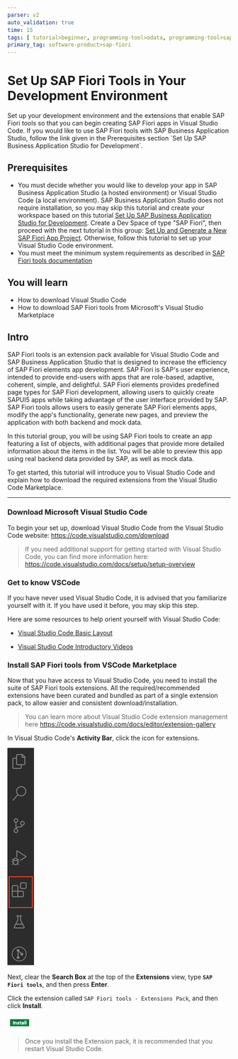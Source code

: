 ```yaml
---
parser: v2
auto_validation: true
time: 15
tags: [ tutorial>beginner, programming-tool>odata, programming-tool>sapui5, topic>user-interface, software-product>sap-fiori, software-product>sap-business-application-studio, software-product>sap-fiori-tools]
primary_tag: software-product>sap-fiori
---
```


# Set Up SAP Fiori Tools in Your Development Environment
<!-- description --> Set up your development environment and the extensions that enable SAP Fiori tools so that you can begin creating SAP Fiori apps in Visual Studio Code. If you would like to use SAP Fiori tools with SAP Business Application Studio, follow the link given in the Prerequisites section `Set Up SAP Business Application Studio for Development`.

## Prerequisites
- You must decide whether you would like to develop your app in SAP Business Application Studio (a hosted environment) or Visual Studio Code (a local environment). SAP Business Application Studio does not require installation, so you may skip this tutorial and create your workspace based on this tutorial [Set Up SAP Business Application Studio for Development](appstudio-onboarding). Create a Dev Space of type "SAP Fiori",  then proceed with the next tutorial in this group: [Set Up and Generate a New SAP Fiori App Project](fiori-tools-generate-project). Otherwise, follow this tutorial to set up your Visual Studio Code environment.
- You must meet the minimum system requirements as described in [SAP Fiori tools documentation](https://help.sap.com/viewer/17d50220bcd848aa854c9c182d65b699/Latest/en-US/17efa217f7f34a9eba53d7b209ca4280.html)

## You will learn
- How to download Visual Studio Code
- How to download SAP Fiori tools from Microsoft's Visual Studio Marketplace

## Intro
SAP Fiori tools is an extension pack available for Visual Studio Code and SAP Business Application Studio that is designed to increase the efficiency of SAP Fiori elements app development. SAP Fiori is SAP's user experience, intended to provide end-users with apps that are role-based, adaptive, coherent, simple, and delightful. SAP Fiori elements provides predefined page types for SAP Fiori development, allowing users to quickly create SAPUI5 apps while taking advantage of the user interface provided by SAP. SAP Fiori tools allows users to easily generate SAP Fiori elements apps, modify the app's functionality, generate new pages, and preview the application with both backend and mock data.

In this tutorial group, you will be using SAP Fiori tools to create an app featuring a list of objects, with additional pages that provide more detailed information about the items in the list. You will be able to preview this app using real backend data provided by SAP, as well as mock data.

To get started, this tutorial will introduce you to Visual Studio Code and explain how to download the required extensions from the Visual Studio Code Marketplace.

---

### Download Microsoft Visual Studio Code


To begin your set up, download Visual Studio Code from the Visual Studio Code website: <https://code.visualstudio.com/download>
>If you need additional support for getting started with Visual Studio Code, you can find more information here: <https://code.visualstudio.com/docs/setup/setup-overview>


### Get to know VSCode


If you have never used Visual Studio Code, it is advised that you familiarize yourself with it. If you have used it before, you may skip this step.

Here are some resources to help orient yourself with Visual Studio Code:

- [Visual Studio Code Basic Layout](https://code.visualstudio.com/docs/getstarted/userinterface#_basic-layout)

- [Visual Studio Code Introductory Videos](https://code.visualstudio.com/docs/getstarted/introvideos)



### Install SAP Fiori tools from VSCode Marketplace


Now that you have access to Visual Studio Code, you need to install the suite of SAP Fiori tools extensions. All the required/recommended extensions have been curated and bundled as part of a single extension pack, to allow easier and consistent download/installation.
>You can learn more about Visual Studio Code extension management here <https://code.visualstudio.com/docs/editor/extension-gallery>

In Visual Studio Code's **Activity Bar**, click the icon for extensions.

![Visual Studio Code activity bar](t1-manage-extensions.png)

Next, clear the **Search Box** at the top of the **Extensions** view, type **`SAP Fiori tools`**, and then press **Enter**.

Click the extension called `SAP Fiori tools - Extensions Pack`, and then click **Install**.

![VSCode Extensions install button](t1-manage-extensions-install.png)

>Once you install the Extension pack, it is recommended that you restart Visual Studio Code.


